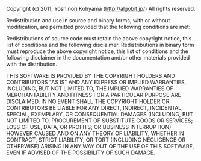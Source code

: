 Copyright (c) 2011, Yoshinori Kohyama (http://algobit.jp/)
All rights reserved.


Redistribution and use in source and binary forms, with or
without modification, are permitted provided that the following
conditions are met:


Redistributions of source code must retain the above copyright
notice, this list of conditions and the following disclaimer.
Redistributions in binary form must reproduce the above
copyright notice, this list of conditions and the following
disclaimer in the documentation and/or other materials provided
with the distribution.

THIS SOFTWARE IS PROVIDED BY THE COPYRIGHT HOLDERS AND
CONTRIBUTORS "AS IS" AND ANY EXPRESS OR IMPLIED WARRANTIES,
INCLUDING, BUT NOT LIMITED TO, THE IMPLIED WARRANTIES OF
MERCHANTABILITY AND FITNESS FOR A PARTICULAR PURPOSE ARE
DISCLAIMED. IN NO EVENT SHALL THE COPYRIGHT HOLDER OR
CONTRIBUTORS BE LIABLE FOR ANY DIRECT, INDIRECT, INCIDENTAL,
SPECIAL, EXEMPLARY, OR CONSEQUENTIAL DAMAGES (INCLUDING, BUT NOT
LIMITED TO, PROCUREMENT OF SUBSTITUTE GOODS OR SERVICES; LOSS OF
USE, DATA, OR PROFITS; OR BUSINESS INTERRUPTION) HOWEVER CAUSED
AND ON ANY THEORY OF LIABILITY, WHETHER IN CONTRACT, STRICT
LIABILITY, OR TORT (INCLUDING NEGLIGENCE OR OTHERWISE) ARISING
IN ANY WAY OUT OF THE USE OF THIS SOFTWARE, EVEN IF ADVISED OF
THE POSSIBILITY OF SUCH DAMAGE.
